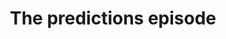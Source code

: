 ---
guid: "C1E87D0B-2845-4F5C-BCD7-A7ACCD90DAEF" # Manually pick random for each episode
title: "The predictions episode"
description: "In episode 13, we're diving into predictions for the future of crypto. Will NFTs crash in 2022? We explore the potential challenges facing this emerging market. We also review the Super Bowl LVI commercials and give our hot takes on projects like Immutable X, chains like Solana, and the future of DAOs. Plus, learn how to get involved full-time in open source, the pros and cons of hackathons, and the best YouTube channels for crypto info. Don't miss out on valuable insights and predictions for the future of crypto! Watch the video now and join the conversation."
pubDate: "Tue, 1 Mar 2022 18:00:00 -0500" # 6pm New York time
itunes-explicit: false
itunes-episode: 13
itunes-episodeType: Full

# More info
youtube-full: https://www.youtube.com/watch?v=QUzBEca2P3Q
discussion: https://twitter.com/fulldecent/status/1498795930463653894

# Timeline
timeline:
  - seconds: 0
    title: Intro
  - seconds: 47
    title: Will NFTs collapse in 2022?
  - seconds: 486
    title: Immutable X hot take
  - seconds: 613
    title: Do chains like Solana have a future?
  - seconds: 859
    title: DAOs don't seem to work without centralization
  - seconds: 1022
    title: How to get involved full time in open source
  - seconds: 1333
    title: Hackathons are bad
  - seconds: 1362
    title: Hackathons can be good
  - seconds: 1628
    title: The only useful crypto info on YouTube
  - seconds: 1675
    title: Mini minter
  - seconds: 1758
    title: Foundry hot take

# File information
enclosure-url: "https://media.phor.net/csh/2022-03-01-episode-13.m4a"
enclosure-length: 37289442
enclosure-type: "audio/x-m4a"
itunes-duration: "1849"
---